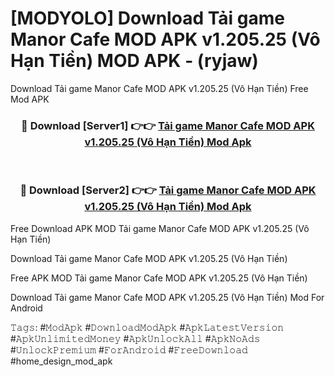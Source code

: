 # [MODYOLO] Download Tải game Manor Cafe MOD APK v1.205.25 (Vô Hạn Tiền) MOD APK - (ryjaw)
Download Tải game Manor Cafe MOD APK v1.205.25 (Vô Hạn Tiền) Free Mod APK

<div align="center">
<h3>🔴 Download [Server1] 👉👉 <a href="https://apk-comot.site?title=Tải_game_Manor_Cafe_MOD_APK_v1.205.25_(Vô_Hạn_Tiền)">Tải game Manor Cafe MOD APK v1.205.25 (Vô Hạn Tiền) Mod Apk</a></h3><br>

<h3>🔴 Download [Server2] 👉👉 <a href="https://apk-comot.site?title=Tải_game_Manor_Cafe_MOD_APK_v1.205.25_(Vô_Hạn_Tiền)">Tải game Manor Cafe MOD APK v1.205.25 (Vô Hạn Tiền) Mod Apk</a></h3>
</div>


Free Download APK MOD Tải game Manor Cafe MOD APK v1.205.25 (Vô Hạn Tiền)

Download Tải game Manor Cafe MOD APK v1.205.25 (Vô Hạn Tiền) 

Free APK MOD Tải game Manor Cafe MOD APK v1.205.25 (Vô Hạn Tiền) 

Download Tải game Manor Cafe MOD APK v1.205.25 (Vô Hạn Tiền) Mod For Android

𝚃𝚊𝚐𝚜: #𝙼𝚘𝚍𝙰𝚙𝚔 #𝙳𝚘𝚠𝚗𝚕𝚘𝚊𝚍𝙼𝚘𝚍𝙰𝚙𝚔 #𝙰𝚙𝚔𝙻𝚊𝚝𝚎𝚜𝚝𝚅𝚎𝚛𝚜𝚒𝚘𝚗 #𝙰𝚙𝚔𝚄𝚗𝚕𝚒𝚖𝚒𝚝𝚎𝚍𝙼𝚘𝚗𝚎𝚢 #𝙰𝚙𝚔𝚄𝚗𝚕𝚘𝚌𝚔𝙰𝚕𝚕 #𝙰𝚙𝚔𝙽𝚘𝙰𝚍𝚜 #𝚄𝚗𝚕𝚘𝚌𝚔𝙿𝚛𝚎𝚖𝚒𝚞𝚖 #𝙵𝚘𝚛𝙰𝚗𝚍𝚛𝚘𝚒𝚍 #𝙵𝚛𝚎𝚎𝙳𝚘𝚠𝚗𝚕𝚘𝚊𝚍 #home_design_mod_apk